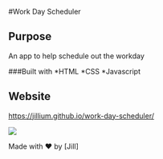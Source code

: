 #Work Day Scheduler

## Purpose
An app to help schedule out the workday

###Built with
*HTML
*CSS
*Javascript


## Website
https://jillium.github.io/work-day-scheduler/

<img src=".screenshot.png">

Made with ❤️ by [Jill]